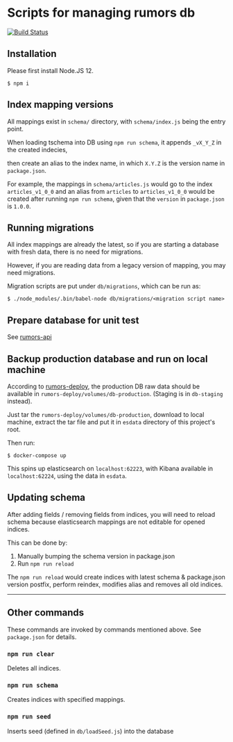 Scripts for managing rumors db
==========

[![Build Status](https://travis-ci.org/cofacts/rumors-db.svg?branch=master)](https://travis-ci.org/cofacts/rumors-db)

## Installation

Please first install Node.JS 12.

```
$ npm i
```

## Index mapping versions

All mappings exist in `schema/` directory, with `schema/index.js` being the entry point.

When loading tschema into DB using `npm run schema`, it appends `_vX_Y_Z` in the created indecies,

then create an alias to the index name, in which `X.Y.Z` is the version name in `package.json`.

For example, the mappings in `schema/articles.js` would go to the index `articles_v1_0_0` and an
alias from `articles` to `articles_v1_0_0` would be created after running `npm run schema`, given
that the `version` in `package.json` is `1.0.0`.

## Running migrations

All index mappings are already the latest, so if you are starting a database with fresh data,
there is no need for migrations.

However, if you are reading data from a legacy version of mapping, you may need migrations.

Migration scripts are put under `db/migrations`, which can be run as:

```
$ ./node_modules/.bin/babel-node db/migrations/<migration script name>
```

## Prepare database for unit test

See [rumors-api](https://github.com/cofacts/rumors-api)

## Backup production database and run on local machine

According to [rumors-deploy](https://github.com/cofacts/rumors-deploy/), the production DB raw data
should be available in `rumors-deploy/volumes/db-production`. (Staging is in `db-staging` instead).

Just tar the `rumors-deploy/volumes/db-production`, download to local machine, extract the tar file
and put it in `esdata` directory of this project's root.

Then run:

```
$ docker-compose up
```

This spins up elasticsearch on `localhost:62223`, with Kibana available in `localhost:62224`, using
the data in `esdata`.

## Updating schema

After adding fields / removing fields from indices, you will need to reload schema because
elasticsearch mappings are not editable for opened indices.

This can be done by:

1. Manually bumping the schema version in package.json
2. Run `npm run reload`

The `npm run reload` would create indices with latest schema & package.json version postfix,
perform reindex, modifies alias and removes all old indices.

---

## Other commands

These commands are invoked by commands mentioned above. See `package.json` for details.

### `npm run clear`

Deletes all indices.

### `npm run schema`

Creates indices with specified mappings.

### `npm run seed`

Inserts seed (defined in `db/loadSeed.js`) into the database
